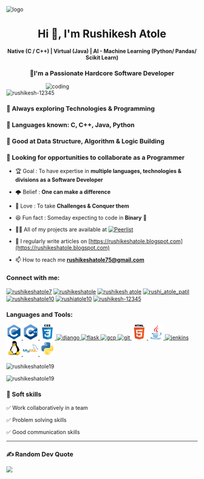 ![logo](https://github.com/Rushikesh-12345/Rushikesh-12345/blob/main/Brown%20Wood%20Minimalist%20Profile%20LinkedIn%20Banner.jpg)
<h1 align="center">Hi 👋, I'm Rushikesh Atole</h1>
<h4 align="center"> Native (C / C++) | Virtual (Java) | AI - Machine Learning (Python/ Pandas/ Scikit Learn) </h4>
<h3 align="center">🔭I'm a Passionate Hardcore Software Developer</h3>

<img align="right" alt="coding" width="400" src="https://user-images.githubusercontent.com/55389276/140866485-8fb1c876-9a8f-4d6a-98dc-08c4981eaf70.gif">
<p align="left"> <img src="https://komarev.com/ghpvc/?username=rushikesh-12345&label=Profile%20views&color=0e75b6&style=flat" alt="rushikesh-12345" /> </p>

<h3 align="left">👀 Always exploring Technologies & Programming </h3>
<h3 align="left">🌱 Languages known: C, C++, Java, Python</h3>
<h3 align="left"> 🦾 Good at Data Structure, Algorithm & Logic Building</h3>
<h3 align="left"> 🤝 Looking for opportunities to collaborate as a Programmer </h3>

- 🏆 Goal : To have expertise in **multiple languages, technologies & divisions as a Software Developer**

- 🌩️ Belief : **One can make a difference**

- 💞 Love : To take **Challenges & Conquer them**

- 😆 Fun fact : Someday expecting to code in **Binary** 🤪
  
- 👨‍💻 All of my projects are available at [![Peerlist](https://github-readme-badge.peerlist.io/api/rushikeshatole?style=social)](https://peerlist.io/rushikeshatole)

- 📝 I regularly write articles on [https://rushikeshatole.blogspot.com](https://rushikeshatole.blogspot.com)

- 📫 How to reach me **rushikeshatole75@gmail.com**



<h3 align="left">Connect with me:</h3>
<p align="left">
<a href="https://twitter.com/rushikeshatole7" target="blank"><img align="center" src="https://raw.githubusercontent.com/rahuldkjain/github-profile-readme-generator/master/src/images/icons/Social/twitter.svg" alt="rushikeshatole7" height="30" width="40" /></a>
<a href="https://linkedin.com/in/rushikeshatole" target="blank"><img align="center" src="https://raw.githubusercontent.com/rahuldkjain/github-profile-readme-generator/master/src/images/icons/Social/linked-in-alt.svg" alt="rushikeshatole" height="30" width="40" /></a>
<a href="https://stackoverflow.com/users/rushikesh atole" target="blank"><img align="center" src="https://raw.githubusercontent.com/rahuldkjain/github-profile-readme-generator/master/src/images/icons/Social/stack-overflow.svg" alt="rushikesh atole" height="30" width="40" /></a>
<a href="https://instagram.com/rushi_atole_patil" target="blank"><img align="center" src="https://raw.githubusercontent.com/rahuldkjain/github-profile-readme-generator/master/src/images/icons/Social/instagram.svg" alt="rushi_atole_patil" height="30" width="40" /></a>
<a href="https://www.codechef.com/users/rushikeshatole10" target="blank"><img align="center" src="https://cdn.jsdelivr.net/npm/simple-icons@3.1.0/icons/codechef.svg" alt="rushikeshatole10" height="30" width="40" /></a>
<a href="https://www.hackerrank.com/rushiatole10" target="blank"><img align="center" src="https://raw.githubusercontent.com/rahuldkjain/github-profile-readme-generator/master/src/images/icons/Social/hackerrank.svg" alt="rushiatole10" height="30" width="40" /></a>
<a href="https://www.leetcode.com/rushikesh-12345" target="blank"><img align="center" src="https://raw.githubusercontent.com/rahuldkjain/github-profile-readme-generator/master/src/images/icons/Social/leet-code.svg" alt="rushikesh-12345" height="30" width="40" /></a>
</p>

<h3 align="left">Languages and Tools:</h3>
<p align="left"> <a href="https://www.cprogramming.com/" target="_blank" rel="noreferrer"> <img src="https://raw.githubusercontent.com/devicons/devicon/master/icons/c/c-original.svg" alt="c" width="40" height="40"/> </a> <a href="https://www.w3schools.com/cpp/" target="_blank" rel="noreferrer"> <img src="https://raw.githubusercontent.com/devicons/devicon/master/icons/cplusplus/cplusplus-original.svg" alt="cplusplus" width="40" height="40"/> </a> <a href="https://www.w3schools.com/css/" target="_blank" rel="noreferrer"> <img src="https://raw.githubusercontent.com/devicons/devicon/master/icons/css3/css3-original-wordmark.svg" alt="css3" width="40" height="40"/> </a> <a href="https://www.djangoproject.com/" target="_blank" rel="noreferrer"> <img src="https://cdn.worldvectorlogo.com/logos/django.svg" alt="django" width="40" height="40"/> </a> <a href="https://flask.palletsprojects.com/" target="_blank" rel="noreferrer"> <img src="https://www.vectorlogo.zone/logos/pocoo_flask/pocoo_flask-icon.svg" alt="flask" width="40" height="40"/> </a> <a href="https://cloud.google.com" target="_blank" rel="noreferrer"> <img src="https://www.vectorlogo.zone/logos/google_cloud/google_cloud-icon.svg" alt="gcp" width="40" height="40"/> </a> <a href="https://git-scm.com/" target="_blank" rel="noreferrer"> <img src="https://www.vectorlogo.zone/logos/git-scm/git-scm-icon.svg" alt="git" width="40" height="40"/> </a> <a href="https://www.w3.org/html/" target="_blank" rel="noreferrer"> <img src="https://raw.githubusercontent.com/devicons/devicon/master/icons/html5/html5-original-wordmark.svg" alt="html5" width="40" height="40"/> </a> <a href="https://www.java.com" target="_blank" rel="noreferrer"> <img src="https://raw.githubusercontent.com/devicons/devicon/master/icons/java/java-original.svg" alt="java" width="40" height="40"/> </a> <a href="https://www.jenkins.io" target="_blank" rel="noreferrer"> <img src="https://www.vectorlogo.zone/logos/jenkins/jenkins-icon.svg" alt="jenkins" width="40" height="40"/> </a> <a href="https://www.linux.org/" target="_blank" rel="noreferrer"> <img src="https://raw.githubusercontent.com/devicons/devicon/master/icons/linux/linux-original.svg" alt="linux" width="40" height="40"/> </a> <a href="https://www.mysql.com/" target="_blank" rel="noreferrer"> <img src="https://raw.githubusercontent.com/devicons/devicon/master/icons/mysql/mysql-original-wordmark.svg" alt="mysql" width="40" height="40"/> </a> <a href="https://www.python.org" target="_blank" rel="noreferrer"> <img src="https://raw.githubusercontent.com/devicons/devicon/master/icons/python/python-original.svg" alt="python" width="40" height="40"/> </a> </p>

<p><img align="center" src="https://github-readme-stats.vercel.app/api/top-langs?username=rushikeshatole19&show_icons=true&locale=en&layout=compact" alt="rushikeshatole19" /></p>

<p><img align="center" src="https://github-readme-streak-stats.herokuapp.com/?user=rushikeshatole19&" alt="rushikeshatole19" /></p>


### 🔰 Soft skills

✅ Work collaboratively in a team

✅ Problem solving skills

✅ Good communication skills

<hr>

### ✍️ Random Dev Quote
![](https://quotes-github-readme.vercel.app/api?type=horizontal&theme=radical)


